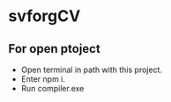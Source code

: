# svforgCV

## For open ptoject 
- Open terminal in path with this project.
- Enter npm i.
- Run compiler.exe
